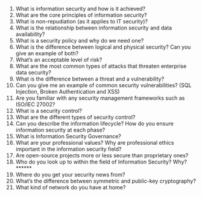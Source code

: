 1.	What is information security and how is it achieved?
2.	What are the core principles of information security?
3.	What is non-repudiation (as it applies to IT security)?
4.	What is the relationship between information security and data availability?
5.	What is a security policy and why do we need one?
6.	What is the difference between logical and physical security? Can you give an example of both?
7.	What’s an acceptable level of risk?
8.	What are the most common types of attacks that threaten enterprise data security?
9.  What is the difference between a threat and a vulnerability?
10.	Can you give me an example of common security vulnerabilities? (SQL Injection, Broken Authentication and XSS)
11.	Are you familiar with any security management frameworks such as ISO/IEC 27002?
12.	What is a security control?
13.	What are the different types of security control?
14.	Can you describe the information lifecycle? How do you ensure information security at each phase?
15.	What is Information Security Governance?
16.	What are your professional values? Why are professional ethics important in the information security field?
17.	Are open-source projects more or less secure than proprietary ones?
18.	Who do you look up to within the field of Information Security? Why? ******
19.	Where do you get your security news from?
20.	What’s the difference between symmetric and public-key cryptography?
21.	What kind of network do you have at home?
